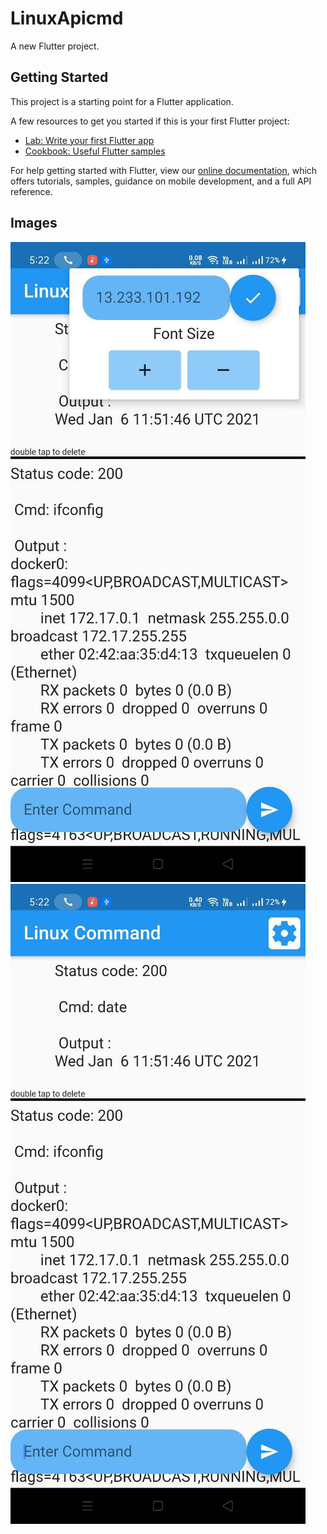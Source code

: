# LinuxApicmd

A new Flutter project.

## Getting Started

This project is a starting point for a Flutter application.

A few resources to get you started if this is your first Flutter project:

- [Lab: Write your first Flutter app](https://flutter.dev/docs/get-started/codelab)
- [Cookbook: Useful Flutter samples](https://flutter.dev/docs/cookbook)

For help getting started with Flutter, view our
[online documentation](https://flutter.dev/docs), which offers tutorials,
samples, guidance on mobile development, and a full API reference.

## Images
<img src="photo_2021-01-07_15-11-43.jpg" ></img>
<img src="photo_2021-01-07_15-13-34.jpg" ></img>
